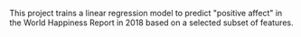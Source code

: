This project trains a linear regression model to predict "positive affect" in the World Happiness Report in 2018 based on a selected subset of features.
